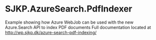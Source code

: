 # SJKP.AzureSearch.PdfIndexer
Example showing how Azure WebJob can be used with the new Azure.Search API to index PDF documents
Full documentation located at http://wp.sjkp.dk/azure-search-pdf-indexing/
